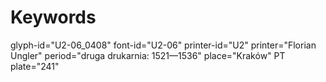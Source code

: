 # Keywords
glyph-id="U2-06_0408"
font-id="U2-06"
printer-id="U2"
printer="Florian Ungler"
period="druga drukarnia: 1521—1536"
place="Kraków"
PT plate="241"
